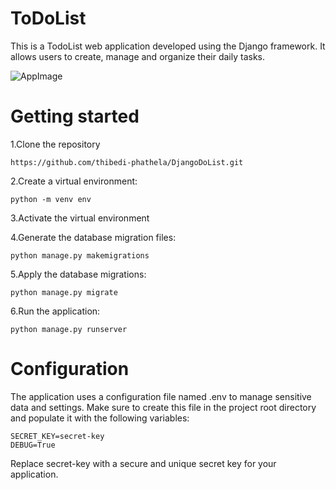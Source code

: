 # ToDoList
This is a TodoList web application developed using the Django framework. It allows users to create, manage and organize their daily tasks.


![AppImage](https://github.com/thibedi-phathela/DjangoDoList/assets/134772391/f42ff2d3-173e-4d78-99bb-8597eb093814)


#
# Getting started
1.Clone the repository

    https://github.com/thibedi-phathela/DjangoDoList.git

2.Create a virtual environment:  

    python -m venv env

3.Activate the virtual environment

4.Generate the database migration files:

    python manage.py makemigrations

5.Apply the database migrations:

    python manage.py migrate

6.Run the application:

    python manage.py runserver

# Configuration
The application uses a configuration file named .env to manage sensitive data and settings. Make sure to create this file in the project root directory and populate it with the following variables:

    SECRET_KEY=secret-key
    DEBUG=True

Replace secret-key with a secure and unique secret key for your application.